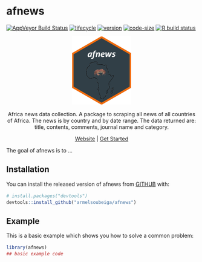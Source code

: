 # afnews

<!-- badges: start -->
[![AppVeyor Build Status](https://ci.appveyor.com/api/projects/status/github/armelsoubeiga/afnews?branch=master&svg=true)](https://ci.appveyor.com/project/armelsoubeiga/afnews)
[![lifecycle](https://img.shields.io/badge/lifecycle-maturing-blue.svg)](https://www.tidyverse.org/lifecycle/#maturing)
[![version](https://img.shields.io/github/tag/armelsoubeiga/afnews.svg)](https://github.com/armelsoubeiga/afnews/releases)
[![code-size](https://img.shields.io/github/languages/code-size/armelsoubeiga/afnews.svg)](https://github.com/armelsoubeiga/afnews)
[![R build status](https://github.com/armelsoubeiga/afnews/workflows/R-CMD-check/badge.svg)](https://github.com/armelsoubeiga/afnews/actions)
<!-- badges: end -->

<div align="center">

<img src="https://raw.githubusercontent.com/armelsoubeiga/afnews/master/logo.png" height="180px" />

Africa news data collection. A package to scraping all news of all countries of Africa. The news is by country and by date range. The data returned are: title, contents, comments, journal name and category. 

[Website](https://armelsoubeiga.github.io/afnews) | [Get Started](https://armelsoubeiga.github.io/afnews/get-started.html)

</div>

The goal of afnews is to ...

## Installation

You can install the released version of afnews from [GITHUB](https://github.com/armelsoubeiga/afnews/) with:

``` r
# install.packages("devtools")
devtools::install_github("armelsoubeiga/afnews")
```

## Example

This is a basic example which shows you how to solve a common problem:

``` r
library(afnews)
## basic example code
```

